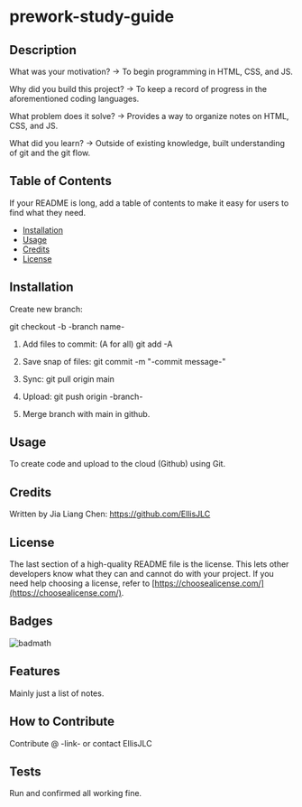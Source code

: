 # prework-study-guide

## Description

What was your motivation?
-> To begin programming in HTML, CSS, and JS.

Why did you build this project?
-> To keep a record of progress in the aforementioned coding languages.

What problem does it solve?
-> Provides a way to organize notes on HTML, CSS, and JS.

What did you learn?
-> Outside of existing knowledge, built understanding of git and the git flow.


## Table of Contents

If your README is long, add a table of contents to make it easy for users to find what they need.

- [Installation](#installation)
- [Usage](#usage)
- [Credits](#credits)
- [License](#license)

## Installation

Create new branch:

git checkout -b -branch name-

1. Add files to commit: (A for all)
git add -A

2. Save snap of files:
git commit -m "-commit message-"

3. Sync:
git pull origin main
 
4. Upload:
git push origin -branch-

5. Merge branch with main in github.

## Usage

To create code and upload to the cloud (Github) using Git.

## Credits

Written by Jia Liang Chen: https://github.com/EllisJLC

## License

The last section of a high-quality README file is the license. This lets other developers know what they can and cannot do with your project. If you need help choosing a license, refer to [https://choosealicense.com/](https://choosealicense.com/).

## Badges

![badmath](https://img.shields.io/github/languages/top/nielsenjared/badmath)

## Features

Mainly just a list of notes.

## How to Contribute

Contribute @ -link- or contact EllisJLC

## Tests

Run and confirmed all working fine.